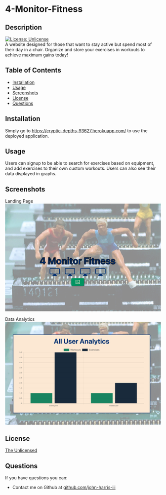 # 4-Monitor-Fitness
## Description  
  [![License: Unlicense](https://img.shields.io/badge/license-Unlicense-blue.svg)](http://unlicense.org/)  
  A website designed for those that want to stay active but spend most of their day in a chair. Organize and store your exercises in workouts to achieve maximum gains today!
  ## Table of Contents
  * [Installation](#installation)
  * [Usage](#usage)
  * [Screenshots](#screenshots)
  * [License](#license)
  * [Questions](#questions)
  ## Installation
  Simply go to https://cryptic-depths-93627.herokuapp.com/ to use the deployed application.
  ## Usage
  Users can signup to be able to search for exercises based on equipment, and add exercises to their own custom workouts. Users can also see their data displayed in graphs.
  ## Screenshots
  Landing Page
  ![Landing Page](client/src/assets/images/4-monitor-fitness-home.png)

  Data Analytics
  ![Data Analytics](client/src/assets/images/4-monitor-fitness-data.png)

  ## License
  <a href='https://opensource.org/licenses/unlicense' target='_blank'>The Unlicensed</a>
  ## Questions
  If you have questions you can:  
  * Contact me on Github at [github.com/john-harris-iii](https://github.com/john-harris-iii) 